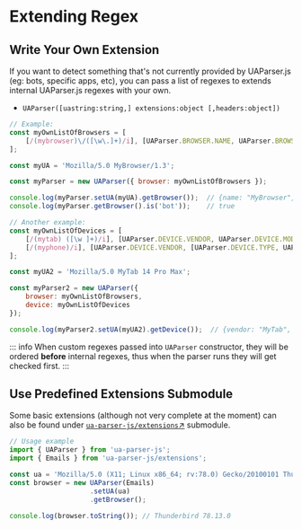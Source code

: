 # Extending Regex

## Write Your Own Extension

If you want to detect something that's not currently provided by UAParser.js (eg: bots, specific apps, etc), you can pass a list of regexes to extends internal UAParser.js regexes with your own.

- `UAParser([uastring:string,] extensions:object [,headers:object])`

```js
// Example:
const myOwnListOfBrowsers = [
    [/(mybrowser)\/([\w\.]+)/i], [UAParser.BROWSER.NAME, UAParser.BROWSER.VERSION, ['type', 'bot']]
];

const myUA = 'Mozilla/5.0 MyBrowser/1.3';

const myParser = new UAParser({ browser: myOwnListOfBrowsers });

console.log(myParser.setUA(myUA).getBrowser());  // {name: "MyBrowser", version: "1.3", major: "1", type : "bot"}
console.log(myParser.getBrowser().is('bot'));    // true
```

```js
// Another example:
const myOwnListOfDevices = [
    [/(mytab) ([\w ]+)/i], [UAParser.DEVICE.VENDOR, UAParser.DEVICE.MODEL, [UAParser.DEVICE.TYPE, UAParser.DEVICE.TABLET]],
    [/(myphone)/i], [UAParser.DEVICE.VENDOR, [UAParser.DEVICE.TYPE, UAParser.DEVICE.MOBILE]]
];

const myUA2 = 'Mozilla/5.0 MyTab 14 Pro Max';

const myParser2 = new UAParser({
    browser: myOwnListOfBrowsers,
    device: myOwnListOfDevices
});

console.log(myParser2.setUA(myUA2).getDevice());  // {vendor: "MyTab", model: "14 Pro Max", type: "tablet"}
```

::: info
When custom regexes passed into `UAParser` constructor, they will be ordered **before** internal regexes, thus when the parser runs they will get checked first.
:::

## Use Predefined Extensions Submodule

Some basic extensions (although not very complete at the moment) can also be found under [`ua-parser-js/extensions`↗](/api/submodules/extensions) submodule.

```js
// Usage example
import { UAParser } from 'ua-parser-js';
import { Emails } from 'ua-parser-js/extensions';

const ua = 'Mozilla/5.0 (X11; Linux x86_64; rv:78.0) Gecko/20100101 Thunderbird/78.13.0';
const browser = new UAParser(Emails)
                    .setUA(ua)
                    .getBrowser();

console.log(browser.toString()); // Thunderbird 78.13.0
```
